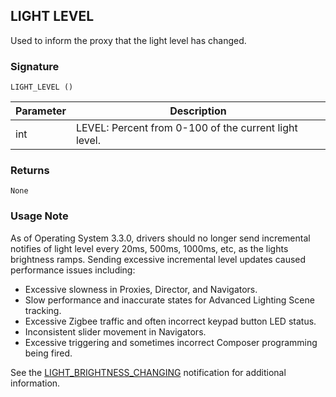 ## LIGHT LEVEL

Used to inform the proxy that the light level has changed.  


### Signature

`LIGHT_LEVEL ()`



| Parameter | Description |
| --- | --- |
| int | LEVEL: Percent from 0-100 of the current light level. |


### Returns

`None`


### Usage Note

As of Operating System 3.3.0, drivers should no longer send incremental notifies of light level every 20ms, 500ms, 1000ms, etc, as the lights brightness ramps. Sending excessive incremental level updates caused performance issues including:

- Excessive slowness in Proxies, Director, and Navigators.
- Slow performance and inaccurate states for Advanced Lighting Scene tracking.
- Excessive Zigbee traffic and often incorrect keypad button LED status.
- Inconsistent slider movement in Navigators.
- Excessive triggering and sometimes incorrect Composer programming being fired.

See the [LIGHT\_BRIGHTNESS\_CHANGING][1] notification for additional information.

[1]:	https://control4.github.io/docs-driverworks-proxy-protocol-3.3.0-beta/#light-brightness-changing